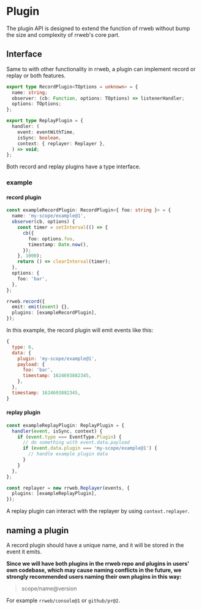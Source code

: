 # Plugin

The plugin API is designed to extend the function of rrweb without bump the size and complexity of rrweb's core part.

## Interface

Same to with other functionality in rrweb, a plugin can implement record or replay or both features.

```ts
export type RecordPlugin<TOptions = unknown> = {
  name: string;
  observer: (cb: Function, options: TOptions) => listenerHandler;
  options: TOptions;
};

export type ReplayPlugin = {
  handler: (
    event: eventWithTime,
    isSync: boolean,
    context: { replayer: Replayer },
  ) => void;
};
```

Both record and replay plugins have a type interface.

### example

#### record plugin

```ts
const exampleRecordPlugin: RecordPlugin<{ foo: string }> = {
  name: 'my-scope/example@1',
  observer(cb, options) {
    const timer = setInterval(() => {
      cb({
        foo: options.foo,
        timestamp: Date.now(),
      });
    }, 1000);
    return () => clearInterval(timer);
  },
  options: {
    foo: 'bar',
  },
};

rrweb.record({
  emit: emit(event) {},
  plugins: [exampleRecordPlugin],
});
```

In this example, the record plugin will emit events like this:

```js
{
  type: 6,
  data: {
    plugin: 'my-scope/example@1',
    payload: {
      foo: 'bar',
      timestamp: 1624693882345,
    },
  },
  timestamp: 1624693882345,
}
```

#### replay plugin

```ts
const exampleReplayPlugin: ReplayPlugin = {
  handler(event, isSync, context) {
    if (event.type === EventType.Plugin) {
      // do something with event.data.payload
      if (event.data.plugin === 'my-scope/example@1') {
        // handle example plugin data
      }
    }
  },
};

const replayer = new rrweb.Replayer(events, {
  plugins: [exampleReplayPlugin],
});
```

A replay plugin can interact with the replayer by using `context.replayer`.

## naming a plugin

A record plugin should have a unique name, and it will be stored in the event it emits.

**Since we will have both plugins in the rrweb repo and plugins in users' own codebase, which may cause naming conflicts in the future, we strongly recommended users naming their own plugins in this way:**

> scope/name@version

For example `rrweb/console@1` or `github/pr@2`.

